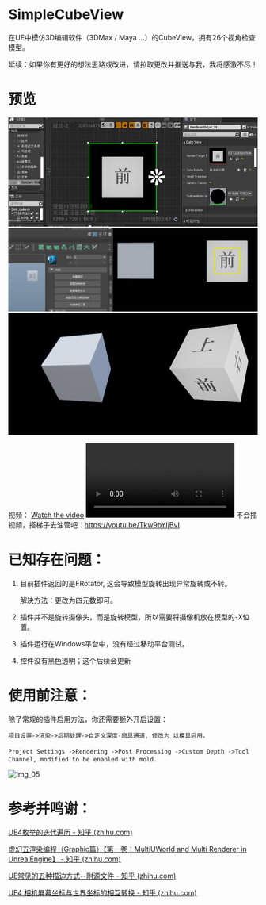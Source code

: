 # SimpleCubeView
在UE中模仿3D编辑软件（3DMax / Maya ...）的CubeView，拥有26个视角检查模型。



延续：如果你有更好的想法思路或改进，请拉取更改并推送与我，我将感激不尽！



# 预览
<img src="https://raw.githubusercontent.com/BssnakeMing/SimpleCubeView/refs/heads/main/Image/Ima_01.png">
<img src="https://raw.githubusercontent.com/BssnakeMing/SimpleCubeView/refs/heads/main/Image/Img_02.png">
<img src="https://raw.githubusercontent.com/BssnakeMing/SimpleCubeView/refs/heads/main/Image/Img_03.png">

视频：
[Watch the video](https://github.com/username/repository/blob/main/path/to/video.mp4?raw=true)
<video src="https://youtu.be/Tkw9bYIjBvI"></video>
不会插视频，搭梯子去油管吧：https://youtu.be/Tkw9bYIjBvI


# 已知存在问题：

1. 目前插件返回的是FRotator, 这会导致模型旋转出现异常旋转或不转。

   解决方法：更改为四元数即可。

2. 插件并不是旋转摄像头，而是旋转模型，所以需要将摄像机放在模型的-X位置。

3. 插件运行在Windows平台中，没有经过移动平台测试。

4. 控件没有黑色透明；这个后续会更新



# 使用前注意：

除了常规的插件启用方法，你还需要额外开启设置：

```
项目设置->渲染->后期处理->自定义深度-磨具通道, 修改为 以模具启用。

Project Settings ->Rendering ->Post Processing ->Custom Depth ->Tool Channel, modified to be enabled with mold.
```

![Img_05](https://raw.githubusercontent.com/BssnakeMing/SimpleCubeView/refs/heads/main/Image/Img_05.png)



# 参考并鸣谢：

[UE4枚举的迭代遍历 - 知乎 (zhihu.com)](https://zhuanlan.zhihu.com/p/492702386)

[虚幻五渲染编程（Graphic篇）【第一卷：MultiUWorld and Multi Renderer in UnrealEngine】 - 知乎 (zhihu.com)](https://zhuanlan.zhihu.com/p/403842411)

[UE常见的五种描边方式--附源文件 - 知乎 (zhihu.com)](https://zhuanlan.zhihu.com/p/692856997)

[UE4 相机屏幕坐标与世界坐标的相互转换 - 知乎 (zhihu.com)](https://zhuanlan.zhihu.com/p/597560776)
